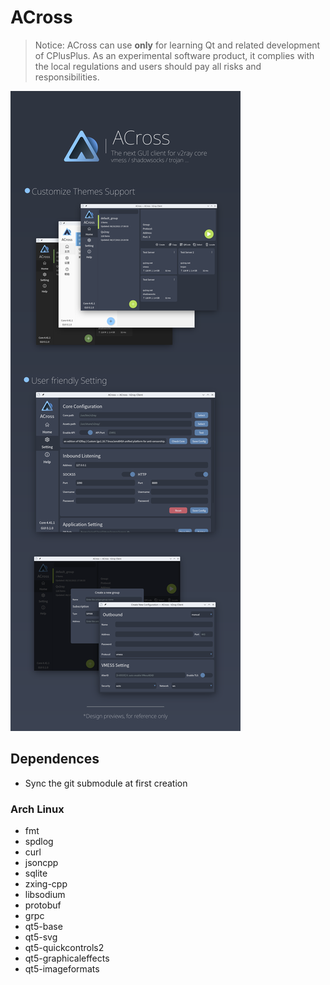 # ACross

> Notice: ACross can use **only** for learning Qt and related development of CPlusPlus. As an experimental software product, it complies with the local regulations and users should pay all risks and responsibilities.

![preview_banner](misc/design/banner.png)


## Dependences

- Sync the git submodule at first creation

### Arch Linux

- fmt
- spdlog
- curl
- jsoncpp
- sqlite
- zxing-cpp
- libsodium
- protobuf
- grpc
- qt5-base
- qt5-svg
- qt5-quickcontrols2
- qt5-graphicaleffects
- qt5-imageformats
